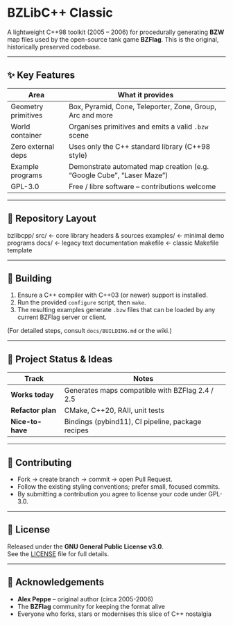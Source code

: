 # BZLibC++ Classic

A lightweight C++98 toolkit (2005 – 2006) for procedurally generating **BZW** map files used by the open-source tank game **BZFlag**. This is the original, historically preserved codebase.

---

## ✨ Key Features

| Area | What it provides |
| --- | --- |
| Geometry primitives | Box, Pyramid, Cone, Teleporter, Zone, Group, Arc and more |
| World container | Organises primitives and emits a valid `.bzw` scene |
| Zero external deps | Uses only the C++ standard library (C++98 style) |
| Example programs | Demonstrate automated map creation (e.g. “Google Cube”, “Laser Maze”) |
| GPL-3.0 | Free / libre software – contributions welcome |

---

## 📂 Repository Layout
bzlibcpp/
 src/ ← core library headers & sources
 examples/ ← minimal demo programs
 docs/ ← legacy text documentation
 makefile ← classic Makefile template

---

## 🔧 Building

1. Ensure a C++ compiler with C++03 (or newer) support is installed.  
2. Run the provided `configure` script, then `make`.  
3. The resulting examples generate `.bzw` files that can be loaded by any current BZFlag server or client.  

(For detailed steps, consult `docs/BUILDING.md` or the wiki.)

---

## 🚀 Project Status & Ideas

| Track | Notes |
| ----- | ----- |
| **Works today** | Generates maps compatible with BZFlag 2.4 / 2.5 |
| **Refactor plan** | CMake, C++20, RAII, unit tests |
| **Nice-to-have** | Bindings (pybind11), CI pipeline, package recipes |

---

## 🤝 Contributing

* Fork → create branch → commit → open Pull Request.  
* Follow the existing styling conventions; prefer small, focused commits.  
* By submitting a contribution you agree to license your code under GPL-3.0.

---

## 📜 License

Released under the **GNU General Public License v3.0**.  
See the [LICENSE](LICENSE) file for full details.

---

## 🙏 Acknowledgements

* **Alex Peppe** – original author (circa 2005-2006)  
* The **BZFlag** community for keeping the format alive  
* Everyone who forks, stars or modernises this slice of C++ nostalgia

